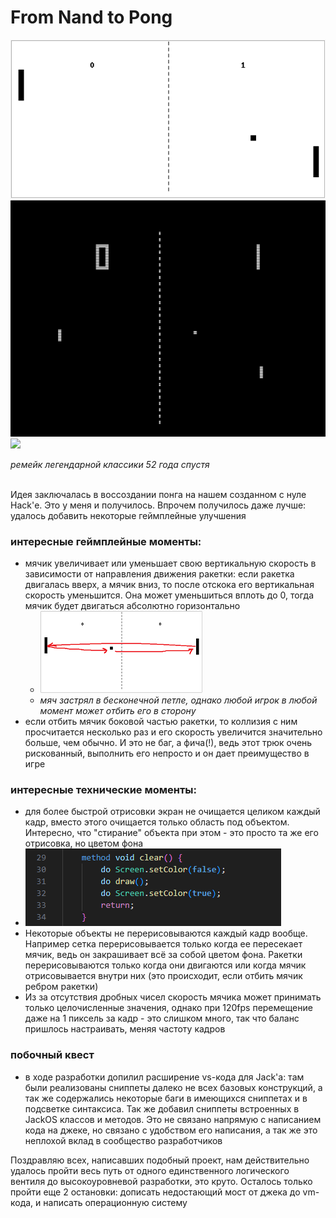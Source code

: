 # From Nand to Pong

![Pasted_image_20240331222104.png](images%2FPasted_image_20240331222104.png)
![Pasted_image_20240331221456.png](images%2FPasted_image_20240331221456.png)![](images/)

*ремейк легендарной классики 52 года спустя*
<br><br>

Идея заключалась в воссоздании понга на нашем созданном с нуле Hack'е. Это у меня и получилось. Впрочем получилось даже лучше: удалось добавить некоторые геймплейные улучшения 

### интересные геймплейные моменты:
- мячик увеличивает или уменьшает свою вертикальную скорость в зависимости от направления движения ракетки: если ракетка двигалась вверх, а мячик вниз, то после отскока его вертикальная скорость уменьшится. Она может уменьшиться вплоть до 0, тогда мячик будет двигаться абсолютно горизонтально
	- ![Pasted_image_20240331231442.png](images%2FPasted_image_20240331231442.png)
	- *мяч застрял в бесконечной петле, однако любой игрок в любой момент может отбить его в сторону*
- если отбить мячик боковой частью ракетки, то коллизия с ним просчитается несколько раз и его скорость увеличится значительно больше, чем обычно. И это не баг, а фича(!), ведь этот трюк очень рискованный, выполнить его непросто и он дает преимущество в игре

### интересные технические моменты:
+ для более быстрой отрисовки экран не очищается целиком каждый кадр, вместо этого очищается только область под объектом. Интересно, что "стирание" объекта при этом - это просто та же его отрисовка, но цветом фона
+ ![Pasted_image_20240331224145.png](images%2FPasted_image_20240331224145.png)
+ Некоторые объекты не перерисовываются каждый кадр вообще. Например сетка перерисовывается только когда ее пересекает мячик, ведь он закрашивает всё за собой цветом фона. Ракетки перерисовываются только когда они двигаются или когда мячик отрисовывается внутри них (это происходит, если отбить мячик ребром ракетки)
+ Из за отсутствия дробных чисел скорость мячика может принимать только целочисленные значения, однако при 120fps перемещение даже на 1 пиксель за кадр - это слишком много, так что баланс пришлось настраивать, меняя частоту кадров

### побочный квест
+ в ходе разработки допилил расширение vs-кода для Jack'a: там были реализованы сниппеты далеко не всех базовых конструкций, а так же содержались некоторые баги в имеющихся сниппетах и в подсветке синтаксиса. Так же добавил сниппеты встроенных в JackOS классов и методов.
  Это не связано напрямую с написанием кода на джеке, но связано с удобством его написания, а так же это неплохой вклад в сообщество разработчиков

Поздравляю всех, написавших подобный проект, нам действительно удалось пройти весь путь от одного единственного логического вентиля до высокоуровневой разработки, это круто. Осталось только пройти еще 2 остановки: дописать недостающий мост от джека до vm-кода, и написать операционную систему